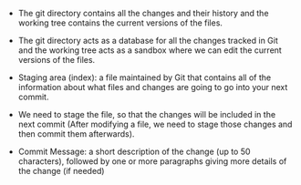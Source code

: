 - The git directory contains all the changes and their history and the working tree contains the current versions of the files.
- The git directory acts as a database for all the changes tracked in Git and the working tree acts as a sandbox where we can edit the current versions of the files.

- Staging area (index): a file maintained by Git that contains all of the information about what files and changes are going to go into your next commit.
- We need to stage the file, so that the changes will be included in the next commit (After modifying a file, we need to stage those changes and then commit them afterwards).

- Commit Message: a short description of the change (up to 50 characters), followed by one or more paragraphs giving more details of the change (if needed)